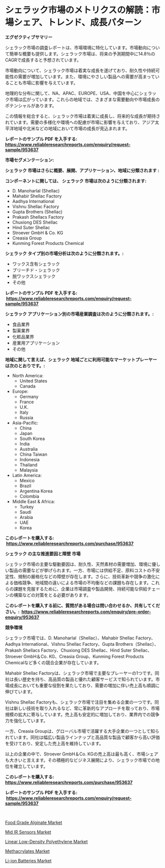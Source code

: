 <p><h1>シェラック市場のメトリクスの解読：市場シェア、トレンド、成長パターン</h1></p><p><strong>エグゼクティブサマリー</strong></p>
<p><p>シェラック市場の調査レポートは、市場環境に特化しています。市場動向について簡単な概要も提供します。シェラック市場は、将来の予測期間中に14.8％のCAGRで成長すると予想されています。</p><p>市場動向について、シェラック市場は着実な成長を遂げており、耐久性や持続可能性の需要が増加しています。また、環境にやさしい製品への需要が高まっていることも市場に影響を与えています。</p><p>地理的な分布に関して、NA、APAC、EUROPE、USA、中国を中心にシェラック市場は広がっています。これらの地域では、さまざまな需要動向や市場成長のポテンシャルがあります。</p><p>この情報を総合すると、シェラック市場は着実に成長し、将来的な成長が期待されています。需要の多様化や環境への配慮が市場に影響を与えており、アジア太平洋地域や北米などの地域において市場の成長が見込まれます。</p></p>
<p><strong>レポートのサンプル PDF を入手する: <a href="https://www.reliableresearchreports.com/enquiry/request-sample/953637">https://www.reliableresearchreports.com/enquiry/request-sample/953637</a></strong></p>
<p><strong>市場セグメンテーション:</strong></p>
<p><strong> シェラック 市場はさらに概要、展開、アプリケーション、地域に分類されます :</strong></p>
<p><strong>コンポーネントに関しては、 シェラック 市場は次のように分類されます: &nbsp;</strong></p>
<p><ul><li>D. Manoharlal (Shellac)</li><li>Mahabir Shellac Factory</li><li>Aadhya International</li><li>Vishnu Shellac Factory</li><li>Gupta Brothers (Shellac)</li><li>Prakash Shellacs Factory</li><li>Chuxiong DES Shellac</li><li>Hind Suter Shellac</li><li>Stroever GmbH & Co. KG</li><li>Creasia Group</li><li>Kunming Forest Products Chemical</li></ul></p>
<p><strong> シェラック タイプ別の市場分析は次のように分類されます。:</strong></p>
<p><ul><li>ワックス含有シェラック</li><li>ブリーチド・シェラック</li><li>脱ワックスシェラック</li><li>その他</li></ul></p>
<p><strong>レポートのサンプル PDF を入手する: &nbsp;<a href="https://www.reliableresearchreports.com/enquiry/request-sample/953637">https://www.reliableresearchreports.com/enquiry/request-sample/953637</a></strong></p>
<p><strong> シェラック アプリケーション別の市場産業調査は次のように分類されます。:</strong></p>
<p><ul><li>食品業界</li><li>製薬業界</li><li>化粧品業界</li><li>産業用アプリケーション</li><li>その他</li></ul></p>
<p><strong>地域に関して言えば、シェラック 地域ごとに利用可能なマーケットプレーヤーは次のとおりです。:</strong></p>
<p><ul>
    <li>
        North America:
        <ul>
            <li>United States</li>
            <li>Canada</li>
        </ul>
    </li>
    <li>
        Europe:
        <ul>
            <li>Germany</li>
            <li>France</li>
            <li>U.K.</li>
            <li>Italy</li>
            <li>Russia</li>
        </ul>
    </li>
    <li>
        Asia-Pacific:
        <ul>
            <li>China</li>
            <li>Japan</li>
            <li>South Korea</li>
            <li>India</li>
            <li>Australia</li>
            <li>China Taiwan</li>
            <li>Indonesia</li>
            <li>Thailand</li>
            <li>Malaysia</li>
        </ul>
    </li>
    <li>
        Latin America:
        <ul>
            <li>Mexico</li>
            <li>Brazil</li>
            <li>Argentina Korea</li>
            <li>Colombia</li>
        </ul>
    </li>
    <li>
        Middle East & Africa:
        <ul>
            <li>Turkey</li>
            <li>Saudi</li>
            <li>Arabia</li>
            <li>UAE</li>
            <li>Korea</li>
        </ul>
    </li>
    </ul></p>
<p><strong>このレポートを購入する: &nbsp;<a href="https://www.reliableresearchreports.com/purchase/953637">https://www.reliableresearchreports.com/purchase/953637</a></strong></p>
<p><strong>シェラック の主な推進要因と障壁 市場</strong></p>
<p><p>シェラック市場の主要な駆動要因は、耐久性、天然素材の需要増加、環境に優しい製品の需要などが挙げられます。一方、市場には供給不足、原料コストの不安定性、規制の厳格化などの障壁が存在します。さらに、技術革新や競争の激化による価格競争、地域間の違いによる市場の不均衡などの課題も存在します。これらの課題を克服するために、企業は市場調査や製品開発、持続可能な供給チェーンの構築などの対策をとる必要があります。</p></p>
<p><strong>このレポートを購入する前に、質問がある場合は問い合わせるか、共有してください。:&nbsp; <a href="https://www.reliableresearchreports.com/enquiry/pre-order-enquiry/953637">https://www.reliableresearchreports.com/enquiry/pre-order-enquiry/953637</a></strong></p>
<p><strong>競争環境</strong></p>
<p><p>シェラック市場では、D. Manoharlal（Shellac）、Mahabir Shellac Factory、Aadhya International、Vishnu Shellac Factory、Gupta Brothers（Shellac）、Prakash Shellacs Factory、Chuxiong DES Shellac、Hind Suter Shellac、Stroever GmbH＆Co. KG、Creasia Group、Kunming Forest Products Chemicalなど多くの競合企業が存在しています。</p><p>Mahabir Shellac Factoryは、シェラック市場で主要なプレーヤーの1つです。同社は長い歴史を持ち、高品質の製品と優れた顧客サービスで知られています。市場成長においても重要な役割を果たしており、需要の増加に伴い売上高も順調に伸びています。</p><p>Vishnu Shellac Factoryも、シェラック市場で注目を集める企業の一つです。同社は新しい技術を取り入れるなど、常に革新的なアプローチを取っており、市場規模の拡大に寄与しています。売上高も安定的に増加しており、業界内での競争力を強化しています。</p><p>一方、Creasia Groupは、グローバル市場で活躍する大手企業の一つとして知られています。同社は幅広い製品ラインナップと高品質な製品で顧客から高い評価を受けており、安定した売上高を維持しています。</p><p>以上の企業の中で、Stroever GmbH＆Co. KGの売上高は最も高く、市場シェアも大きいと言えます。その積極的なビジネス展開により、シェラック市場での地位を確立しています。</p></p>
<p><strong>このレポートを購入する: &nbsp; <a href="https://www.reliableresearchreports.com/purchase/953637">https://www.reliableresearchreports.com/purchase/953637</a></strong></p>
<p><strong>レポートのサンプル PDF を入手する: &nbsp;<a href="https://www.reliableresearchreports.com/enquiry/request-sample/953637">https://www.reliableresearchreports.com/enquiry/request-sample/953637</a></strong><strong></strong></p>
<p>&nbsp;</p>
<p><p><a href="https://github.com/Angelnienowdseej3e45z3p8c/Market-Research-Report-List-1/blob/main/food-grade-alginate-market.md">Food Grade Alginate Market</a></p><p><a href="https://view.publitas.com/reportprime-1/mid-ir-sensors-market-growth-market-trends-covid-19-impact-and-forecasts-for-period-from-2024-2031/">Mid IR Sensors Market</a></p><p><a href="https://skillful-vermicelli-b89.notion.site/Linear-Low-Density-Polyethylene-Market-Research-Report-Unlocks-Analysis-on-the-Market-Financial-Stat-d7b9414d307543d792521c3a3b1fe419">Linear Low-Density Polyethylene Market</a></p><p><a href="https://view.publitas.com/reportprime-1/methacrylates-market-size-evaluating-its-market-trends-growth-and-projections-2024-2031/">Methacrylates Market</a></p><p><a href="https://eight-handstand-8fb.notion.site/Li-ion-Batteries-Market-Research-Report-Forecasted-for-Period-from-2024-2031-by-Market-Type-Mark-9519d5189914418bac113eb83af27d60">Li-ion Batteries Market</a></p></p>
